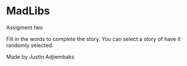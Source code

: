 # MadLibs
Assigment two

Fill in the words to complete the story. You can select a story of have it randomly selected.

Made by Justin Adjiembaks
